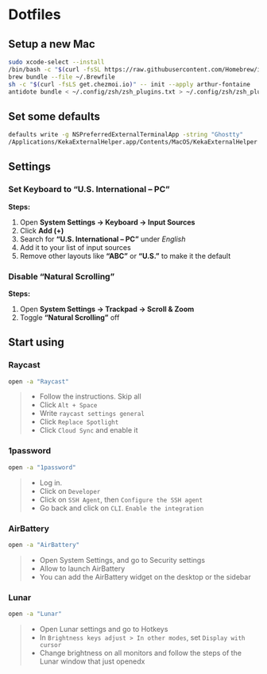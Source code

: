 # Dotfiles

## Setup a new Mac

```sh
sudo xcode-select --install
/bin/bash -c "$(curl -fsSL https://raw.githubusercontent.com/Homebrew/install/HEAD/install.sh)"
brew bundle --file ~/.Brewfile
sh -c "$(curl -fsLS get.chezmoi.io)" -- init --apply arthur-fontaine
antidote bundle < ~/.config/zsh/zsh_plugins.txt > ~/.config/zsh/zsh_plugins.zsh
```

## Set some defaults

```sh
defaults write -g NSPreferredExternalTerminalApp -string "Ghostty"
/Applications/KekaExternalHelper.app/Contents/MacOS/KekaExternalHelper --set-as-default
```

## Settings

### Set Keyboard to “U.S. International – PC”

**Steps:**
1. Open **System Settings → Keyboard → Input Sources**  
2. Click **Add (+)**  
3. Search for **“U.S. International – PC”** under *English*  
4. Add it to your list of input sources  
5. Remove other layouts like **“ABC”** or **“U.S.”** to make it the default

### Disable “Natural Scrolling”

**Steps:**
1. Open **System Settings → Trackpad → Scroll & Zoom**  
2. Toggle **“Natural Scrolling”** off

## Start using

### Raycast

```sh
open -a "Raycast"
```

> - Follow the instructions. Skip all
> - Click `Alt + Space`
> - Write `raycast settings general`
> - Click `Replace Spotlight`
> - Click `Cloud Sync` and enable it

### 1password

```sh
open -a "1password"
```

> - Log in.
> - Click on `Developer`
> - Click on `SSH Agent`, then `Configure the SSH agent`
> - Go back and click on `CLI`. `Enable the integration`

### AirBattery

```sh
open -a "AirBattery"
```

> - Open System Settings, and go to Security settings
> - Allow to launch AirBattery
> - You can add the AirBattery widget on the desktop or the sidebar

### Lunar

```sh
open -a "Lunar"
```

> - Open Lunar settings and go to Hotkeys
> - In `Brightness keys adjust > In other modes`, set `Display with cursor`
> - Change brightness on all monitors and follow the steps of the Lunar window that just openedx
